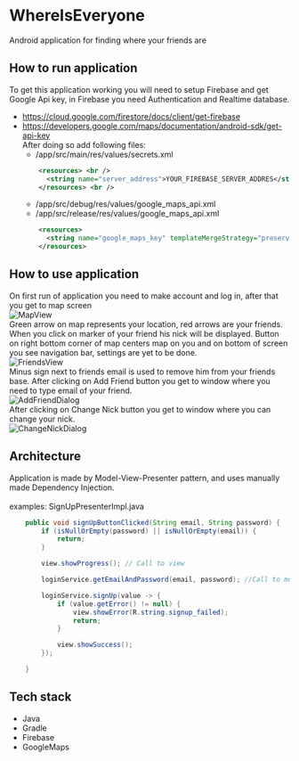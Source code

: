 # WhereIsEveryone
Android application for finding where your friends are


## How to run application

To get this application working you will need to setup Firebase and get Google Api key, in Firebase you need Authentication and Realtime database. <br />
* https://cloud.google.com/firestore/docs/client/get-firebase
* https://developers.google.com/maps/documentation/android-sdk/get-api-key <br />
After doing so add following files: <br />
  * /app/src/main/res/values/secrets.xml <br />
  ```xml
      <resources> <br />
        <string name="server_address">YOUR_FIREBASE_SERVER_ADDRES</string> <br />
      </resources> <br />
  ```
  * /app/src/debug/res/values/google_maps_api.xml <br />
  * /app/src/release/res/values/google_maps_api.xml <br />
  ```xml
      <resources>
        <string name="google_maps_key" templateMergeStrategy="preserve" translatable="false">GOOGLE_MAPS_API_KEY</string>
      </resources> 
  ```

## How to use application
On first run of application you need to make account and log in, after that you get to map screen <br />
![MapView](https://i.imgur.com/XkdnQANm.png) <br />
Green arrow on map represents your location, red arrows are your friends. When you click on marker of your friend his nick will be displayed.
Button on right bottom corner of map centers map on you and on bottom of screen you see navigation bar, settings are yet to be done. <br />
![FriendsView](https://i.imgur.com/WTU2F3fm.png) <br />
Minus sign next to friends email is used to remove him from your friends base.
After clicking on Add Friend button you get to window where you need to type email of your friend. <br />
![AddFriendDialog](https://i.imgur.com/7KAAMTRm.png) <br />
After clicking on Change Nick button you get to window where you can change your nick. <br />
![ChangeNickDialog](https://i.imgur.com/7CPWVnOm.png) 

## Architecture

Application is made by Model-View-Presenter pattern, and uses manually made Dependency Injection. <br />
<br />
examples:
SignUpPresenterImpl.java <br />
```java
    public void signUpButtonClicked(String email, String password) {
        if (isNullOrEmpty(password) || isNullOrEmpty(email)) {
            return;
        }

        view.showProgress(); // Call to view

        loginService.getEmailAndPassword(email, password); //Call to model

        loginService.signUp(value -> {
            if (value.getError() != null) {
                view.showError(R.string.signup_failed);
                return;
            }

            view.showSuccess();
        });

    }
```    



## Tech stack
 
* Java
* Gradle
* Firebase
* GoogleMaps
